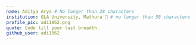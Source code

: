 ```yaml
---
name: Aditya Arya # No longer than 28 characters
institution: GLA University, Mathura 🚩 # no longer than 58 characters
profile_pic: adi1862.png 
quote: Code till your last breadth.
github_user: adi1862
---
```

